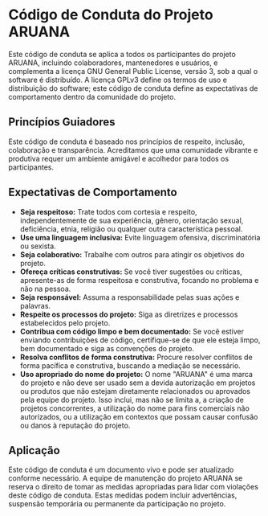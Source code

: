 # Código de Conduta do Projeto ARUANA

Este código de conduta se aplica a todos os participantes do projeto ARUANA, incluindo colaboradores, mantenedores e usuários, e complementa a licença GNU General Public License, versão 3, sob a qual o software é distribuído.  A licença GPLv3 define os termos de uso e distribuição do software; este código de conduta define as expectativas de comportamento dentro da comunidade do projeto.

## Princípios Guiadores

Este código de conduta é baseado nos princípios de respeito, inclusão, colaboração e transparência.  Acreditamos que uma comunidade vibrante e produtiva requer um ambiente amigável e acolhedor para todos os participantes.

## Expectativas de Comportamento

* **Seja respeitoso:** Trate todos com cortesia e respeito, independentemente de sua experiência, gênero, orientação sexual, deficiência, etnia, religião ou qualquer outra característica pessoal.
* **Use uma linguagem inclusiva:** Evite linguagem ofensiva, discriminatória ou sexista.
* **Seja colaborativo:** Trabalhe com outros para atingir os objetivos do projeto.
* **Ofereça críticas construtivas:**  Se você tiver sugestões ou críticas, apresente-as de forma respeitosa e construtiva, focando no problema e não na pessoa.
* **Seja responsável:** Assuma a responsabilidade pelas suas ações e palavras.
* **Respeite os processos do projeto:** Siga as diretrizes e processos estabelecidos pelo projeto.
* **Contribua com código limpo e bem documentado:**  Se você estiver enviando contribuições de código, certifique-se de que ele esteja limpo, bem documentado e siga as convenções do projeto.
* **Resolva conflitos de forma construtiva:**  Procure resolver conflitos de forma pacífica e construtiva, buscando a mediação se necessário.
* **Uso apropriado do nome do projeto:**  O nome "ARUANA" é uma marca do projeto e não deve ser usado sem a devida autorização em projetos ou produtos que não estejam diretamente relacionados ou aprovados pela equipe do projeto.  Isso inclui, mas não se limita a, a criação de projetos concorrentes, a utilização do nome para fins comerciais não autorizados, ou a utilização em contextos que possam causar confusão ou danos à reputação do projeto.

## Aplicação

Este código de conduta é um documento vivo e pode ser atualizado conforme necessário.  A equipe de manutenção do projeto ARUANA se reserva o direito de tomar as medidas apropriadas para lidar com violações deste código de conduta.  Estas medidas podem incluir advertências, suspensão temporária ou permanente da participação no projeto.


